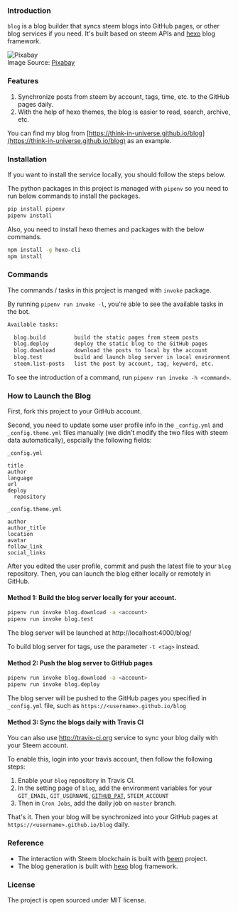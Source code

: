 ### Introduction

`blog` is a blog builder that syncs steem blogs into GitHub pages, or other blog services if you need. It's built based on steem APIs and [hexo](https://hexo.io) blog framework.

![Pixabay](https://cdn.pixabay.com/photo/2013/10/31/13/43/manuscript-203465_1280.jpg)
<br/>
Image Source: [Pixabay](https://cdn.pixabay.com/photo/2013/10/31/13/43/manuscript-203465_1280.jpg)


### Features

1. Synchronize posts from steem by account, tags, time, etc. to the GitHub pages daily.
1. With the help of hexo themes, the blog is easier to read, search, archive, etc.

You can find my blog from [https://think-in-universe.github.io/blog](https://think-in-universe.github.io/blog) as an example.


### Installation

If you want to install the service locally, you should follow the steps below.

The python packages in this project is managed with `pipenv` so you need to run below commands to install the packages.

``` bash
pip install pipenv
pipenv install
```

Also, you need to install hexo themes and packages with the below commands.

```bash
npm install -g hexo-cli
npm install
```


### Commands

The commands / tasks in this project is manged with `invoke` package.

By running `pipenv run invoke -l`, you're able to see the available tasks in the bot.

``` bash
Available tasks:

  blog.build         build the static pages from steem posts
  blog.deploy        deploy the static blog to the GitHub pages
  blog.download      download the posts to local by the account
  blog.test          build and launch blog server in local environment
  steem.list-posts   list the post by account, tag, keyword, etc.
```

To see the introduction of a command, run `pipenv run invoke -h <command>`.


### How to Launch the Blog

First, fork this project to your GitHub account.

Second, you need to update some user profile info in the `_config.yml` and `_config.theme.yml` files manually (we didn't modify the two files with steem data automatically), espcially the following fields:

`_config.yml`

```
title
author
language
url
deploy
  repository
```

`_config.theme.yml`

```
author
author_title
location
avatar
follow_link
social_links
```

After you edited the user profile, commit and push the latest file to your `blog` repository. Then, you can launch the blog either locally or remotely in GitHub.


#### Method 1: Build the blog server locally for your account.

``` bash
pipenv run invoke blog.download -a <account>
pipenv run invoke blog.test

```

The blog server will be launched at http://localhost:4000/blog/

To build blog server for tags, use the parameter `-t <tag>` instead.


#### Method 2: Push the blog server to GitHub pages

``` bash
pipenv run invoke blog.download -a <account>
pipenv run invoke blog.deploy

```

The blog server will be pushed to the GitHub pages you specified in `_config.yml` file, such as `https://<username>.github.io/blog`


#### Method 3: Sync the blogs daily with Travis CI

You can also use http://travis-ci.org service to sync your blog daily with your Steem account.

To enable this, login into your travis account, then follow the following steps:

1. Enable your `blog` repository in Travis CI.
2. In the setting page of `blog`, add the environment variables for your `GIT_EMAIL`, `GIT_USERNAME`, [`GITHUB_PAT`](https://github.com/settings/tokens), `STEEM_ACCOUNT`
3. Then in `Cron Jobs`, add the daily job on `master` branch.

That's it. Then your blog will be synchronized into your GitHub pages at `https://<username>.github.io/blog` daily.


### Reference

- The interaction with Steem blockchain is built with [beem](https://github.com/holgern/beem) project.
- The blog generation is built with [hexo](https://hexo.io) blog framework.


### License

The project is open sourced under MIT license.

